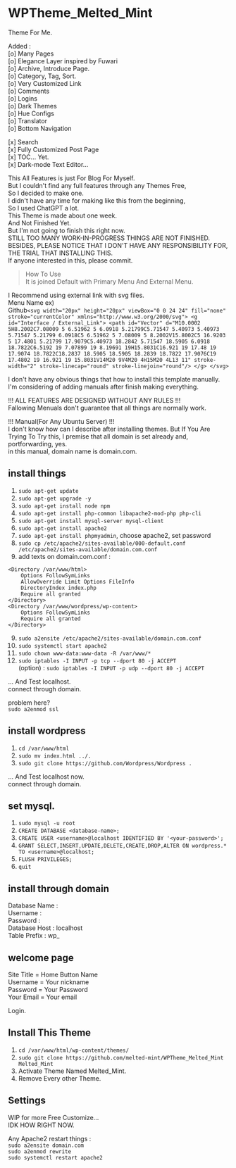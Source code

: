 # WPTheme_Melted_Mint
Theme For Me.  
  
Added :  
[o] Many Pages   
[o] Elegance Layer inspired by Fuwari  
[o] Archive, Introduce Page.  
[o] Category, Tag, Sort.  
[o] Very Customized Link  
[o] Comments  
[o] Logins  
[o] Dark Themes  
[o] Hue Configs  
[o] Translator  
[o] Bottom Navigation  
  
  
[x] Search  
[x] Fully Customized Post Page  
[x] TOC... Yet.  
[x] Dark-mode Text Editor...  
  
This All Features is just For Blog For Myself.  
But I couldn't find any full features through any Themes Free,  
So I decided to make one.  
I didn't have any time for making like this from the beginning,  
So I used ChatGPT a lot.  
This Theme is made about one week.  
And Not Finished Yet.  
But I'm not going to finish this right now.  
STILL TOO MANY WORK-IN-PROGRESS THINGS ARE NOT FINISHED.  
BESIDES, PLEASE NOTICE THAT I DON'T HAVE ANY RESPONSIBILITY FOR,  
THE TRIAL THAT INSTALLING THIS.  
If anyone interested in this, please commit.  
  
> How To Use  
It is joined Default with Primary Menu And External Menu.  
  
I Recommend using external link with svg files.  
Menu Name ex)  
Github`<svg width="20px" height="20px" viewBox="0 0 24 24" fill="none" stroke="currentColor" xmlns="http://www.w3.org/2000/svg"> <g id="Interface / External_Link"> <path id="Vector" d="M10.0002 5H8.2002C7.08009 5 6.51962 5 6.0918 5.21799C5.71547 5.40973 5.40973 5.71547 5.21799 6.0918C5 6.51962 5 7.08009 5 8.2002V15.8002C5 16.9203 5 17.4801 5.21799 17.9079C5.40973 18.2842 5.71547 18.5905 6.0918 18.7822C6.5192 19 7.07899 19 8.19691 19H15.8031C16.921 19 17.48 19 17.9074 18.7822C18.2837 18.5905 18.5905 18.2839 18.7822 17.9076C19 17.4802 19 16.921 19 15.8031V14M20 9V4M20 4H15M20 4L13 11" stroke-width="2" stroke-linecap="round" stroke-linejoin="round"/> </g> </svg>`  
  
I don't have any obvious things that how to install this template manually.  
I'm considering of adding manuals after finish making everything.  
  
!!! ALL FEATURES ARE DESIGNED WITHOUT ANY RULES !!!  
Fallowing Menuals don't guarantee that all things are normally work.  
  
!!! Manual(For Any Ubuntu Server) !!!  
I don't know how can I describe after installing themes.
But If You Are Trying To Try this,
I premise that all domain is set already and, portforwarding, yes.  
in this manual, domain name is domain.com.  
  
## install things  
1. ```sudo apt-get update```  
2. ```sudo apt-get upgrade -y```  
3. ```sudo apt-get install node npm```
4. ```sudo apt-get install php-common libapache2-mod-php php-cli```  
5. ```sudo apt-get install mysql-server mysql-client```  
6. ```sudo apt-get install apache2```  
7. ```sudo apt-get install phpmyadmin```, choose apache2, set password  
8. ```sudo cp /etc/apache2/sites-available/000-default.conf /etc/apache2/sites-available/domain.com.conf```  
9. add texts on domain.com.conf :
```
<Directory /var/www/html>  
    Options FollowSymLinks  
    AllowOverride Limit Options FileInfo  
    DirectoryIndex index.php  
    Require all granted  
</Directory>  
<Directory /var/www/wordpress/wp-content>  
    Options FollowSymLinks  
    Require all granted  
</Directory>  
```
9. ```sudo a2ensite /etc/apache2/sites-available/domain.com.conf```  
10. ```sudo systemctl start apache2```  
11. ```sudo chown www-data:www-data -R /var/www/*```  
12. ```sudo iptables -I INPUT -p tcp --dport 80 -j ACCEPT```  
(option) : ```sudo iptables -I INPUT -p udp --dport 80 -j ACCEPT```  
  
... And Test localhost.  
connect through domain.  
  
problem here?  
```sudo a2enmod ssl```  
  
## install wordpress
1. ```cd /var/www/html```  
2. ```sudo mv index.html ../.```  
3. ```sudo git clone https://github.com/Wordpress/Wordpress .```  
  
... And Test localhost now.  
connect through domain.  
  
## set mysql.  
1. ```sudo mysql -u root```  
2. ```CREATE DATABASE <database-name>;```  
3. ```CREATE USER <username>@localhost IDENTIFIED BY '<your-password>';```  
4. ```GRANT SELECT,INSERT,UPDATE,DELETE,CREATE,DROP,ALTER ON wordpress.* TO <username>@localhost;```  
5. ```FLUSH PRIVILEGES;```  
6. ```quit```  
  
## install through domain
Database Name : <database-name>  
Username : <username>  
Password : <your-password>  
Database Host : localhost  
Table Prefix : wp_  
  
## welcome page  
Site Title = Home Button Name  
Username = Your nickname  
Password = Your Password  
Your Email = Your email  
  
Login.  
  
## Install This Theme  
1. ```cd /var/www/html/wp-content/themes/```  
2. ```sudo git clone https://github.com/melted-mint/WPTheme_Melted_Mint Melted_Mint```  
3. Activate Theme Named Melted_Mint.
4. Remove Every other Theme.

## Settings
WIP for more Free Customize...  
IDK HOW RIGHT NOW.  
    
Any Apache2 restart things :  
```sudo a2ensite domain.com```  
```sudo a2enmod rewrite```  
```sudo systemctl restart apache2```  